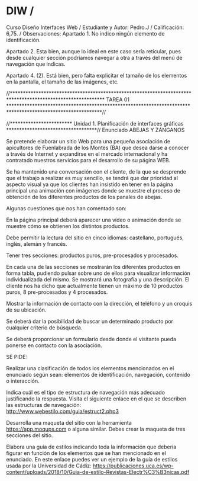 # DIW / 
Curso Diseño Interfaces Web / 
Estudiante y Autor: Pedro.J / 
Calificación: 6,75. / 
Observaciones: 
Apartado 1.  No indico ningún elemento de identificación.

Apartado 2. Esta bien, aunque lo ideal en este caso sería reticular, pues desde cualquier sección podríamos navegar a otra a través del menú de navegación que indicas.

Apartado 4. (2). Está bien, pero falta explicitar el tamaño de los elementos en la pantalla, el tamaño de las imágenes, etc.

 
//************************************************************************************************************
                                               TAREA 01
************************************************************************************************************//

//************************ Unidad 1. Planificación de interfaces gráficas ***********************************//
Enunciado
ABEJAS Y ZÁNGANOS

Se pretende elaborar un sitio Web para una pequeña asociación de apicultores de Fuenlabrada de los Montes (BA) que desea darse a conocer a través de Internet y expandirse en el mercado internacional y ha contratado nuestros servicios para el desarrollo de su página WEB.

Se ha mantenido una conversación con el cliente, de la que se desprende que el trabajo a realizar es muy sencillo, se tendrá que dar prioridad al aspecto visual ya que los clientes han insistido en tener en la página principal una animación con imágenes donde se muestre el proceso de obtención de los diferentes productos de los panales de abejas.

Algunas cuestiones que nos han comentado son:

En la página principal deberá aparecer una vídeo o animación donde se muestre cómo se obtienen los distintos productos.

Debe permitir la lectura del sitio en cinco idiomas: castellano, portugués, inglés, alemán y francés.

Tener tres secciones: productos puros, pre-procesados y procesados.

En cada una de las secciones se mostrarán los diferentes productos en forma tabla, pudiendo pulsar sobre uno de ellos para visualizar información individualizada del mismo. Se mostrará una fotografía y una descripción. El cliente nos ha dicho que actualmente tienen un máximo de 10 productos puros, 8 pre-procesados y 4 procesados.

Mostrar la información de contacto con la dirección, el teléfono y un croquis de su ubicación.

Se deberá dar la posibilidad de buscar un determinado producto por cualquier criterio de búsqueda.

Se deberá proporcionar un formulario desde donde el visitante pueda ponerse en contacto con la asociación.

SE PIDE:

Realizar una clasificación de todos los elementos mencionados en el enunciado según sean: elementos de identificación, navegación, contenido o interacción.

Indica cuál es el tipo de estructura de navegación más adecuado justificando la respuesta. Visita el siguiente enlace en el que se describen las estructuras de navegación: http://www.webestilo.com/guia/estruct2.php3

Desarrolla una maqueta del sitio con la herramienta https://app.moqups.com o alguna similar. Debes crear la maqueta de tres secciones del sitio.

Elabora una guía de estilos indicando toda la información que debería figurar en función de los elementos que se han mencionado en el enunciado. En este enlace puedes ver un ejemplo de la guía de estilos usada por la Universidad de Cádiz: https://publicaciones.uca.es/wp-content/uploads/2018/10/Guia-de-estilo-Revistas-Electr%C3%B3nicas.pdf
